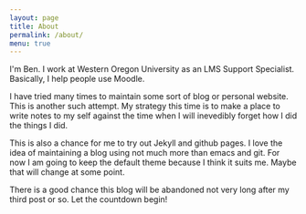 ```yaml
---
layout: page
title: About
permalink: /about/
menu: true
---
```

I'm Ben. I work at Western Oregon University as an LMS Support Specialist. Basically, I help people use Moodle.

I have tried many times to maintain some sort of blog or personal website. This is another such attempt. My strategy this time is to make a place to write notes to my self against the time when I will inevedibly forget how I did the things I did.

This is also a chance for me to try out Jekyll and github pages. I love the idea of maintaining a blog using not much more than emacs and git. For now I am going to keep the default theme because I think it suits me. Maybe that will change at some point.

There is a good chance this blog will be abandoned not very long after my third post or so. Let the countdown begin!
